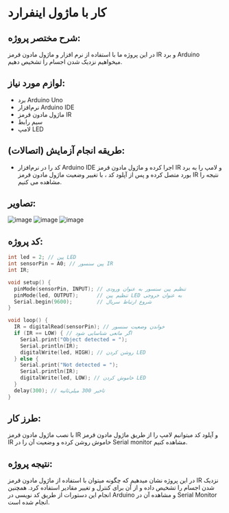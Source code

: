 # کار با ماژول اینفرارد

## شرح مختصر پروژه:
در این پروژه ما با استفاده از نرم افزار و ماژول مادون قرمز IR و برد Arduino میخواهیم نزدیک شدن اجسام را تشخیص دهیم.

## لوازم مورد نیاز:
-  برد Arduino Uno
- نرم‌افزار Arduino IDE
- ماژول مادون قرمز IR
- سیم رابط
- لامپ LED

## طریقه انجام آزمایش (اتصالات):
- کد را در نرم‌افزار Arduino IDE اجرا کرده و ماژول مادون قرمز IR و لامپ را به برد بورد متصل کرده و پس از آپلود کد ، با تغییر وضعیت ماژول مادون قرمز IR نتیجه را مشاهده می کنیم.


## تصاویر:
![image](https://github.com/user-attachments/assets/2812bfad-4d64-4232-a0d2-e36a61547e2e)
![image](https://github.com/user-attachments/assets/86fd8b7c-c181-4919-b543-61a8bed7e7d2)
![image](https://github.com/user-attachments/assets/a84afa60-943a-4228-ab81-8336a626ba05)






## کد پروژه:
```cpp
int led = 2; // پین LED
int sensorPin = A0; // پین سنسور IR
int IR;

void setup() {
  pinMode(sensorPin, INPUT); // تنظیم پین سنسور به عنوان ورودی
  pinMode(led, OUTPUT);      // تنظیم پین LED به عنوان خروجی
  Serial.begin(9600);        // شروع ارتباط سریال
}

void loop() {
  IR = digitalRead(sensorPin); // خواندن وضعیت سنسور
  if (IR == LOW) { // اگر مانعی شناسایی شود
    Serial.print("Object detected = ");
    Serial.println(IR);
    digitalWrite(led, HIGH); // روشن کردن LED
  } else {
    Serial.print("Not detected = ");
    Serial.println(IR);
    digitalWrite(led, LOW); // خاموش کردن LED
  }
  delay(300); // تاخیر 300 میلی‌ثانیه
}
```
## طرز کار:
با نصب ماژول مادون قرمز IR و آپلود کد میتوانیم لامپ را از طریق ماژول مادون قرمز IR خاموش روشن کرده و وضعیت آن را در Serial monitor مشاهده کنیم.
## نتیجه‌ پروژه:
در این پروژه نشان‌ میدهیم که چگونه میتوان با استفاده از ماژول مادون قرمز IR نزدیک شدن اجسام را تشخیص داده و از آن برای کنترل و تغییر مقادیر استفاده کرد. همچنین انجام این دستورات از طریق کد نویسی در Arduino و مشاهده آن در Serial Monitor انجام شده است.
